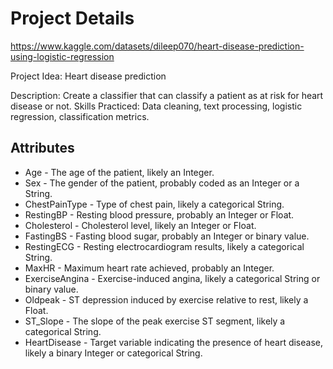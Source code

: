 # Project Details
https://www.kaggle.com/datasets/dileep070/heart-disease-prediction-using-logistic-regression

Project Idea: Heart disease prediction

Description: Create a classifier that can classify a patient as at risk for heart disease or not.
Skills Practiced: Data cleaning, text processing, logistic regression, classification metrics.

## Attributes
- Age - The age of the patient, likely an Integer.
- Sex - The gender of the patient, probably coded as an Integer or a String.
- ChestPainType - Type of chest pain, likely a categorical String.
- RestingBP - Resting blood pressure, probably an Integer or Float.
- Cholesterol - Cholesterol level, likely an Integer or Float.
- FastingBS - Fasting blood sugar, probably an Integer or binary value.
- RestingECG - Resting electrocardiogram results, likely a categorical String.
- MaxHR - Maximum heart rate achieved, probably an Integer.
- ExerciseAngina - Exercise-induced angina, likely a categorical String or binary value.
- Oldpeak - ST depression induced by exercise relative to rest, likely a Float.
- ST_Slope - The slope of the peak exercise ST segment, likely a categorical String.
- HeartDisease - Target variable indicating the presence of heart disease, likely a binary Integer or categorical String.